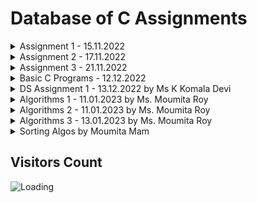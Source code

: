 Database of C Assignments
============================


<details>
    <summary>Assignment 1 - 15.11.2022</summary>

1. [Write a C program to input Principal, Rate and Time and calculate Simple Interest.](https://github.com/noobshubham/C-Assignments/blob/master/Assignment%201%20-%2015.11.2022/simple_intrest.c)
2. [Write a C program to input temperature in Fahrenheit and convert it to Celsius.](https://github.com/noobshubham/C-Assignments/blob/master/Assignment%201%20-%2015.11.2022/convert_temps.c)
3. [Write a C program to input time in seconds and convert it to hours, minutes and remaining seconds.](https://github.com/noobshubham/C-Assignments/blob/master/Assignment%201%20-%2015.11.2022/convert_time.c)
4. [Write a C program to calculate area and circumference of a circle using pre-processor directive.](https://github.com/noobshubham/C-Assignments/blob/master/Assignment%201%20-%2015.11.2022/circle_area_circumferance.c)
5. [Write a C program to find out if input character is a digit, alphabet or special symbol.](https://github.com/noobshubham/C-Assignments/blob/master/Assignment%201%20-%2015.11.2022/recognize_char.c)
6. [Write a C program to find out if input alphabet is a vowel or not.](https://github.com/noobshubham/C-Assignments/blob/master/Assignment%201%20-%2015.11.2022/vowels_check.c)
7. [Write a program to find largest and second largest of 3 numbers using Nested if statement.](https://github.com/noobshubham/C-Assignments/blob/master/Assignment%201%20-%2015.11.2022/find_largest.c)
8. [Write a program to input marks of three subjects for a student. Calculate percentage and find his result (First class/ Second class/ Third class/ Fail) using if-else statement.](https://github.com/noobshubham/C-Assignments/blob/master/Assignment%201%20-%2015.11.2022/cal_percentage.c)
</details>


<details>
    <summary>Assignment 2 - 17.11.2022</summary>

1. [Taking an input N from the user, print all the even numbers in descending order up to zero.](https://github.com/noobshubham/C-Assignments/blob/master/Assignment%202%20-%2017.11.2022/desc_even_number.c)
2. [Write a program to calculate the difference of the sum of all odd numbers upto N and all even Numbers upto N.](https://github.com/noobshubham/C-Assignments/blob/master/Assignment%202%20-%2017.11.2022/sum_of_odd_even.c)
3. [Take 4 number from the user a,b,c,d and then find the value of (a^b)/(c^d). You should not use pow() function.](https://github.com/noobshubham/C-Assignments/blob/master/Assignment%202%20-%2017.11.2022/alt_of_pow.c)
4. [Find the value of a%b (taking the values of and b from the user), without using the '%' operator.](https://github.com/noobshubham/C-Assignments/blob/master/Assignment%202%20-%2017.11.2022/find_value_of_a_mod_b.c)
5. [Write a program to find if a given number is prime or not.](https://github.com/noobshubham/C-Assignments/blob/master/Assignment%202%20-%2017.11.2022/find_prime_number.c)
</details>


<details>
    <summary>Assignment 3 - 21.11.2022</summary>

1. [Write a program to find GCD and LCM of two numbers.](https://github.com/noobshubham/C-Assignments/blob/master/Assignment%203%20-%2021.11.2022/gcd_n_lcm.c)
2. [Write a menu driven program to perform different arithmetic operations.](https://github.com/noobshubham/C-Assignments/blob/master/Assignment%203%20-%2021.11.2022/arithmetic_operation.c)
3. [Input a number and find if it is an Armstrong number or not.](https://github.com/noobshubham/C-Assignments/blob/master/Assignment%203%20-%2021.11.2022/armstrong_number.c)
4. [Find the largest and smallest digit of a number.](https://github.com/noobshubham/C-Assignments/blob/master/Assignment%203%20-%2021.11.2022/largestAndSmallest.c)
5. [Print the pattern](https://github.com/noobshubham/C-Assignments/blob/master/Assignment%203%20-%2021.11.2022/pattern.c)
```
1 2 3 4
1 2 3
1 2
1
```
1. [Find the sum of the series ```1 + x + x^2+ x^3+ .. + x^n```](https://github.com/noobshubham/C-Assignments/blob/master/Assignment%203%20-%2021.11.2022/sum_of_series_x_pow_n.c)
2. [Find sum of series ```1 + 1/2 + 1/3 + 1/4 + .. + 1/n ```](https://github.com/noobshubham/C-Assignments/blob/master/Assignment%203%20-%2021.11.2022/sum_of_series_one_by_n.c)
3. [Find Largest and Second Largest element in an array.](https://github.com/noobshubham/C-Assignments/blob/master/Assignment%203%20-%2021.11.2022/largest_n_second_largest_in_array.c)
4. [Sort a list of N numbers using Bubble sort technique.](https://github.com/noobshubham/C-Assignments/blob/master/Assignment%203%20-%2021.11.2022/bubble_sort.c)
5.  [Find if a given matrix is Identity Matrix or not.](https://github.com/noobshubham/C-Assignments/blob/master/Assignment%203%20-%2021.11.2022/IsIdentityMatrix.c)
</details>


<details>
    <summary>Basic C Programs - 12.12.2022</summary>

1. [Write a c program to print Fibonacci series](https://github.com/noobshubham/C-Assignments/blob/master/Basic%20C%20Programs%20-%2012.12.2022/fibonacci_series.c) [without using recursion](https://github.com/noobshubham/C-Assignments/blob/d953766449e4e6894894bd3d3b306bd9db9a3332/Basic%20C%20Programs%20-%2012.12.2022/fibonacci_series.c#L13-L27) and [using recursion.](https://github.com/noobshubham/C-Assignments/blob/d953766449e4e6894894bd3d3b306bd9db9a3332/Basic%20C%20Programs%20-%2012.12.2022/fibonacci_series.c#L6-L11)
2. [Write a c program to check prime number.](https://github.com/noobshubham/C-Assignments/blob/master/Basic%20C%20Programs%20-%2012.12.2022/prime_number.c)
3. [Write a c program to check palindrome number.](https://github.com/noobshubham/C-Assignments/blob/master/Basic%20C%20Programs%20-%2012.12.2022/palindrome_number.c)
4. [Write a c program to print factorial of a number.](https://github.com/noobshubham/C-Assignments/blob/master/Basic%20C%20Programs%20-%2012.12.2022/factorial_number.c)
5. [Write a c program to check Armstrong number.](https://github.com/noobshubham/C-Assignments/blob/master/Basic%20C%20Programs%20-%2012.12.2022/armstrong_number.c)
6. [Write a c program to print sum of digits.](https://github.com/noobshubham/C-Assignments/blob/master/Basic%20C%20Programs%20-%2012.12.2022/sum_of_digits.c)
7. [Write a c program to reverse given number.](https://github.com/noobshubham/C-Assignments/blob/master/Basic%20C%20Programs%20-%2012.12.2022/reverse_number.c)
8. [Write a c program to swap two numbers without using third variable.](https://github.com/noobshubham/C-Assignments/blob/master/Basic%20C%20Programs%20-%2012.12.2022/swap_numbers.c)
9. [Write a c program to print multiplication of 2 matrices.](https://github.com/noobshubham/C-Assignments/blob/master/Basic%20C%20Programs%20-%2012.12.2022/matrix_addition.c)
10. [Write a c program to convert decimal number to binary.](https://github.com/noobshubham/C-Assignments/blob/master/Basic%20C%20Programs%20-%2012.12.2022/decimal_to_binary.c)
11. [Write a c program to print](https://github.com/noobshubham/C-Assignments/blob/master/Basic%20C%20Programs%20-%2012.12.2022/print_triangle.c) [alphabet triangle](https://github.com/noobshubham/C-Assignments/blob/af709477a31df0fbe549e61342df317aeafbd9fd/Basic%20C%20Programs%20-%2012.12.2022/print_triangle.c#L11-L23) and [number triangle.](https://github.com/noobshubham/C-Assignments/blob/af709477a31df0fbe549e61342df317aeafbd9fd/Basic%20C%20Programs%20-%2012.12.2022/print_triangle.c#L25-L37)
```
    A             1
   ABA           212
  ABCBA         32123
 ABCDCBA       4321234
ABCDEDCBA     543212345
```
1.  [Write a c program to convert number in characters.](https://github.com/noobshubham/C-Assignments/blob/master/Basic%20C%20Programs%20-%2012.12.2022/convert_number_in_chars.c)
</details>


<details>
    <summary>DS Assignment 1 - 13.12.2022 by Ms K Komala Devi</summary>

1. [Write a C program to implement Stack and its Operations using an Array.](https://github.com/noobshubham/C-Assignments/blob/master/DS%20Assignment%201%20-%2013.12.2022/stack_n_its_operations.c)
2. [Write a C program to read your  name and display the same.](https://github.com/noobshubham/C-Assignments/blob/master/DS%20Assignment%201%20-%2013.12.2022/display_name.c)
3. [List an Applications of Stack.](https://github.com/noobshubham/C-Assignments/blob/master/DS%20Assignment%201%20-%2013.12.2022/ApplicationOfStack.md)
</details>


<details>
    <summary>Algorithms 1 - 11.01.2023 by Ms. Moumita Roy</summary>

1. [According to the Gregorian calendar, it was Monday on the
date 01/01/1900. If any year is input through the keyboard write a program to
find out what is the day on 1st January of this year.](https://github.com/noobshubham/C-Assignments/blob/master/Algorithms%201%20-%2011.01.2023/1st%20January%20Day.c)
1. [A five-digit number is entered through the keyboard.
Write a program to obtain the reversed number and to determine whether the
original and reversed numbers are equal or not.](https://github.com/noobshubham/C-Assignments/blob/master/Algorithms%201%20-%2011.01.2023/palindrome.c)
1. [If the ages of Ram, Shyam and Ajay are input through the keyboard, write a program
to determine the youngest of the three.](https://github.com/noobshubham/C-Assignments/blob/master/Algorithms%201%20-%2011.01.2023/determine_youngest.c)
1. [An Insurance company follows following rules to calculate premium. (1) If a
person’s health is excellent and the person is between 25 and 35 years of age
and lives in a city and is a male then the premium is Rs. 4 per thousand and
his policy amount cannot exceed Rs. 2 lakhs. (2) If a person satisfies all the
above conditions except that the sex is female then the premium is Rs. 3 per
thousand and her policy amount cannot exceed Rs. 1 lakh. (3) If a person’s health
is poor and the person is between 25 and 35 years of age and lives in a village
and is a male then the premium is Rs. 6 per thousand and his policy
cannot exceed Rs. 10,000. (4) In all other cases the person is not insured.
Write a program to output whether the person should be insured or not, his/her
premium rate and maximum amount for which he/she can be insured.](https://github.com/noobshubham/C-Assignments/blob/master/Algorithms%201%20-%2011.01.2023/insurance.c)
1. [A library charges a fine for every book returned late. For first 5 days the fine
is 50 paise, for 6-10 days fine is one rupee and above 10 days fine is 5
rupees. If you return the book after 30 days your membership will be cancelled.
Write a program to accept the number of days the member is late to return the
book and display the fine or the appropriate message.](https://github.com/noobshubham/C-Assignments/blob/master/Algorithms%201%20-%2011.01.2023/libraryFine.c)
1. [Write a program using conditional operators to determine
whether a year entered through the keyboard is a leap year or not.](https://github.com/noobshubham/C-Assignments/blob/master/Algorithms%201%20-%2011.01.2023/conditional_Leap.c)
</details>


<details>
    <summary>Algorithms 2 - 11.01.2023 by Ms. Moumita Roy</summary>

1. [Write a program for a matchstick game being played between the computer and a user. 
Your program should ensure that the computer always wins.](https://github.com/noobshubham/C-Assignments/blob/master/Algorithms%202%20-%2011.01.2023/matchstick_game.c) 
<details>
    <summary>Rules for the game are as follows:</summary>

- There are 21 matchsticks. 
- The computer asks the player to pick 1, 2, 3, or 4 matchsticks. 
- After the person picks, the computer does its picking. 
- Whoever is forced to pick up the last matchstick loses the game.
</details>

2. [Write a program to enter the numbers till the user wants and at the end it should display the count of positive, negative and zeros entered.](https://github.com/noobshubham/C-Assignments/blob/master/Algorithms%202%20-%2011.01.2023/SecondProgram.c)
3. [Write a program to print out all Armstrong numbers between 1 and 500. If sum of cubes of each digit of the number is equal to the number itself, then the number is called an Armstrong number.](https://github.com/noobshubham/C-Assignments/blob/master/Algorithms%202%20-%2011.01.2023/AmstrongProblem.c) For example, ```153 = ( 1 * 1 * 1 ) + ( 5 * 5 * 5 ) + ( 3 * 3 * 3 )```
4. [Write a program to add first seven terms of the following series using a for loop: ```1/1!+2/2!+3/3!...```](https://github.com/noobshubham/C-Assignments/blob/master/Algorithms%202%20-%2011.01.2023/sum_of_series.c)
5. [According to a study, the approximate level of intelligence of a person can be calculated using the following formula: ```i = 2 + ( y + 0.5 x )```. Write a program, which will produce a table of values of i, y and x, where y varies from 1 to 6, and, for each value of y, x varies from 5.5 to 12.5 in steps of 0.5.](https://github.com/noobshubham/C-Assignments/blob/master/Algorithms%202%20-%2011.01.2023/intelligence.c)
6. [Write a program to produce the following output:](https://github.com/noobshubham/C-Assignments/blob/master/Algorithms%202%20-%2011.01.2023/print_pattern.c)
```
   1
  2 3
 4 5 6
7 8 9 10
```
7. [The natural logarithm can be approximated by the following series. 
```((x-1)/x) + 1/2((x-1)/x)^2 + 1/2((x-1)/x)^3 + 1/2((x-1)/x)^4 + ...```
If x is input through the keyboard, write a program to calculate the sum of first seven terms of this series.](https://github.com/noobshubham/C-Assignments/blob/master/Algorithms%202%20-%2011.01.2023/natural_logarithm.c)
</details>


<details>
    <summary>Algorithms 3 - 13.01.2023 by Ms. Moumita Roy</summary>

1. [A positive integer is entered through the keyboard. Write
a function to obtain the prime factors of this number. For example, prime
factors of 24 are 2, 2, 2 and 3, whereas prime factors of 35 are 5 and 7.](https://github.com/noobshubham/C-Assignments/blob/master/Algorithms%203%20-%2013.01.2023/PrimeFactors.c)
1. [Write a function that receives marks received by a
student in 3 subjects and returns the average and percentage of these marks.
Call this function from main( ) and print the results in main( ).](https://github.com/noobshubham/C-Assignments/blob/master/Algorithms%203%20-%2013.01.2023/Average_percentage.c)
1. [Write a recursive function to obtain the first 25 numbers
of a Fibonacci sequence. In a Fibonacci sequence the sum of two successive
terms gives the third term. Following are the first few terms of the Fibonacci
sequence: 1 1 2 3 5 8 13 21 34 55 89...](https://github.com/noobshubham/C-Assignments/blob/master/Algorithms%203%20-%2013.01.2023/FibonacciRecursion.c)
1. [Given three variables x, y, z; write a function to
circularly shift their values to right. In other words, if x = 5, y = 8, z = 10
after circular shift y = 5, z = 8, x =10 after circular shift y = 5, z = 8 and
x = 10. Call the function with variables a, b, c to circularly shift values.](https://github.com/noobshubham/C-Assignments/blob/master/Algorithms%203%20-%2013.01.2023/CircularShift.c)
1. [For the following set of sample data, compute the standard
deviation and the mean.
```-6, -12, 8, 13, 11, 6, 7, 2, -6, -9, -10, 11, 10, 9, 2```
The formula for standard deviation is Square_root((xi-xm)^2)/n where xi is the data
item, n is number of data items and xm is the mean.](https://github.com/noobshubham/C-Assignments/blob/master/Algorithms%203%20-%2013.01.2023/StandardDeviationMean.c)
</details>


<details>
    <summary>Sorting Algos by Moumita Mam</summary>

1. [Swap Sort](https://github.com/noobshubham/C-Assignments/blob/master/Sorting%20Algos/swap_sort.c)
2. [Bubble / Insertion / Selection Sort](https://github.com/noobshubham/C-Assignments/blob/master/Sorting%20Algos/sorting_algos.c)
3. [Merge Sort](https://github.com/noobshubham/C-Assignments/blob/master/Sorting%20Algos/merge_sort.c)
4. [Quick Sort](https://github.com/noobshubham/C-Assignments/blob/master/Sorting%20Algos/quick_sort_two.c)
5. [Reverse Quick Sort - Taking Pivot as Last Element](https://github.com/noobshubham/C-Assignments/blob/master/Sorting%20Algos/reverse_quick_sort.c)
6. [Topological Sort](https://github.com/noobshubham/C-Assignments/blob/master/Sorting%20Algos/topological_sort.c)
7. [Heap Sort](https://github.com/noobshubham/C-Assignments/blob/master/Sorting%20Algos/heap_sort.c)

</details>

Visitors Count
------------------

<img align="left" src = "https://profile-counter.glitch.me/C-Assignments/count.svg" alt ="Loading">


